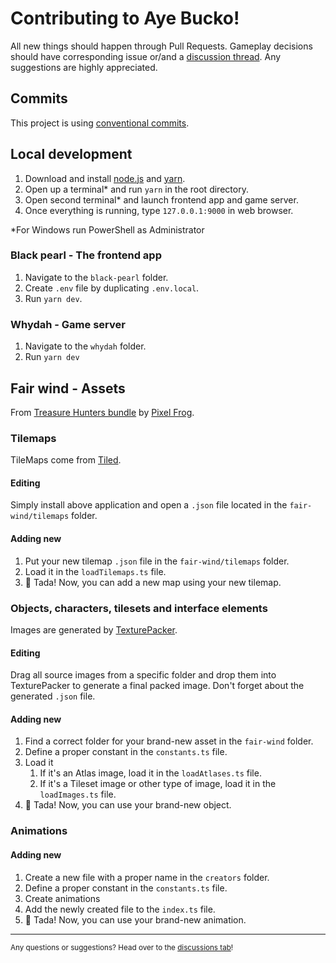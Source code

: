 # Contributing to Aye Bucko!

All new things should happen through Pull Requests. Gameplay decisions should have corresponding issue or/and a [discussion thread](https://github.com/jog1t/aye-bucko/discussions/categories/gameplay-ideas).
Any suggestions are highly appreciated.

## Commits
This project is using [conventional commits](https://www.conventionalcommits.org/).

## Local development

1. Download and install [node.js](https://nodejs.org/en/) and [yarn](https://yarnpkg.com/getting-started/install).
2. Open up a terminal* and run `yarn` in the root directory.
3. Open second terminal* and launch frontend app and game server.
4. Once everything is running, type `127.0.0.1:9000` in web browser.

*For Windows run PowerShell as Administrator

### Black pearl - The frontend app

1. Navigate to the `black-pearl` folder.
2. Create `.env` file by duplicating `.env.local`.
3. Run `yarn dev`.

### Whydah - Game server

1. Navigate to the `whydah` folder.
2. Run `yarn dev`

## Fair wind - Assets

From [Treasure Hunters bundle](https://pixelfrog-assets.itch.io/treasure-hunters) by [Pixel Frog](https://pixelfrog-assets.itch.io/).

### Tilemaps

TileMaps come from [Tiled](https://www.mapeditor.org/).

#### Editing

Simply install above application and open a `.json` file located in the `fair-wind/tilemaps` folder.

#### Adding new

1. Put your new tilemap `.json` file in the `fair-wind/tilemaps` folder.
2. Load it in the `loadTilemaps.ts` file.
3. 🎉 Tada! Now, you can add a new map using your new tilemap.

### Objects, characters, tilesets and interface elements

Images are generated by [TexturePacker](https://free-tex-packer.com/app/).

#### Editing

Drag all source images from a specific folder and drop them into TexturePacker to generate a final packed image. Don't forget about the generated `.json` file.

#### Adding new
1. Find a correct folder for your brand-new asset in the `fair-wind` folder.
2. Define a proper constant in the `constants.ts` file.
3. Load it
   1. If it's an Atlas image, load it in the `loadAtlases.ts` file.
   2. If it's a Tileset image or other type of image, load it in the `loadImages.ts` file.
4. 🎉 Tada! Now, you can use your brand-new object.

### Animations

#### Adding new
1. Create a new file with a proper name in the `creators` folder.
2. Define a proper constant in the `constants.ts` file.
3. Create animations
4. Add the newly created file to the `index.ts` file.
5. 🎉 Tada! Now, you can use your brand-new animation.

---
<small>Any questions or suggestions? Head over to the [discussions tab](https://github.com/jog1t/aye-bucko/discussions)! </small>
